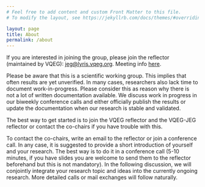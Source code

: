 ```yaml
---
# Feel free to add content and custom Front Matter to this file.
# To modify the layout, see https://jekyllrb.com/docs/themes/#overriding-theme-defaults

layout: page
title: About
permalink: /about
---
```


If you are interested in joining the group, please join the reflector (maintained by VQEG): [jeg@lyris.vqeg.org](mailto:jeg@lyris.vqeg.org). Meeting info [here]({{site.baseurl}}/meetings).

Please be aware that this is a scientific working group. This implies that often results are yet unverified. In many cases, researchers also lack time to document work-in-progress. Please consider this as reason why there is not a lot of written documentation available. We discuss work in progress in our biweekly conference calls and either officially publish the results or update the documentation when our research is stable and validated.

The best way to get started is to join the VQEG reflector and the VQEG-JEG reflector or contact the co-chairs if you have trouble with this.

To contact the co-chairs, write an email to the reflector or join a conference call. In any case, it is suggested to provide a short introduction of yourself and your research. The best way is to do it in a conference call (5-10 minutes, if you have slides you are welcome to send them to the reflector beforehand but this is not mandatory). In the following discussion, we will conjointly integrate your research topic and ideas into the currently ongoing  research. More detailed calls or mail exchanges will follow naturally.

